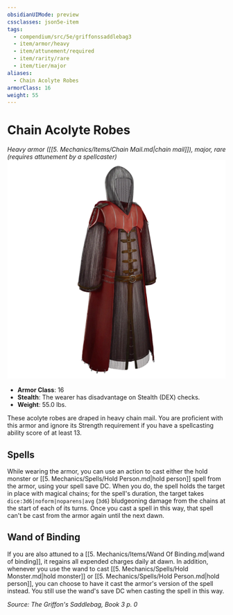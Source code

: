 ```yaml
---
obsidianUIMode: preview
cssclasses: json5e-item
tags:
  - compendium/src/5e/griffonssaddlebag3
  - item/armor/heavy
  - item/attunement/required
  - item/rarity/rare
  - item/tier/major
aliases:
  - Chain Acolyte Robes
armorClass: 16
weight: 55
---
```

# Chain Acolyte Robes
*Heavy armor ([[5. Mechanics/Items/Chain Mail.md\|chain mail]]), major, rare (requires attunement by a spellcaster)*  
![](https://raw.githubusercontent.com/TheGiddyLimit/homebrew-img/main/img/GriffonsSaddlebag3/Chain-Acolyte-Robes.webp#right)  

- **Armor Class**: 16
- **Stealth**: The wearer has disadvantage on Stealth (DEX) checks.
- **Weight**: 55.0 lbs.

These acolyte robes are draped in heavy chain mail. You are proficient with this armor and ignore its Strength requirement if you have a spellcasting ability score of at least 13.

## Spells

While wearing the armor, you can use an action to cast either the hold monster or [[5. Mechanics/Spells/Hold Person.md\|hold person]] spell from the armor, using your spell save DC. When you do, the spell holds the target in place with magical chains; for the spell's duration, the target takes `dice:3d6|noform|noparens|avg` (`3d6`) bludgeoning damage from the chains at the start of each of its turns. Once you cast a spell in this way, that spell can't be cast from the armor again until the next dawn.

## Wand of Binding

If you are also attuned to a [[5. Mechanics/Items/Wand Of Binding.md\|wand of binding]], it regains all expended charges daily at dawn. In addition, whenever you use the wand to cast [[5. Mechanics/Spells/Hold Monster.md\|hold monster]] or [[5. Mechanics/Spells/Hold Person.md\|hold person]], you can choose to have it cast the armor's version of the spell instead. You still use the wand's save DC when casting the spell in this way.

*Source: The Griffon's Saddlebag, Book 3 p. 0*
